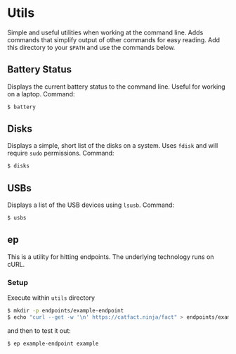 # Utils

Simple and useful utilities when working at the command line. Adds commands that simplify output of other commands for easy reading. Add this directory to your `$PATH` and use the commands below.

## Battery Status

Displays the current battery status to the command line. Useful for working on a laptop. Command:

```sh
$ battery
```

## Disks

Displays a simple, short list of the disks on a system. Uses `fdisk` and will require `sudo` permissions. Command:

```sh
$ disks
```

## USBs

Displays a list of the USB devices using `lsusb`. Command:

```sh
$ usbs
```

## ep

This is a utility for hitting endpoints. The underlying technology runs on cURL.

### Setup
Execute within `utils` directory
```sh
$ mkdir -p endpoints/example-endpoint
$ echo "curl --get -w '\n' https://catfact.ninja/fact" > endpoints/example-endpoint/example
```
and then to test it out:
```sh
$ ep example-endpoint example
```
